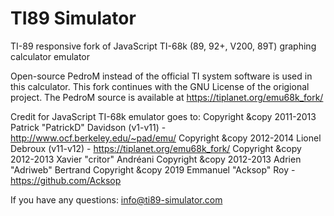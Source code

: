 TI89 Simulator
==============

TI-89 responsive fork of JavaScript TI-68k (89, 92+, V200, 89T) graphing calculator emulator


Open-source PedroM instead of the official TI system software is used in this calculator. This fork continues
    with the GNU License of the origional project.
    The PedroM source is available at https://tiplanet.org/emu68k_fork/


Credit for JavaScript TI-68k emulator goes to:
    Copyright &copy 2011-2013 Patrick "PatrickD" Davidson (v1-v11) - http://www.ocf.berkeley.edu/~pad/emu/
    Copyright &copy 2012-2014 Lionel Debroux (v11-v12) - https://tiplanet.org/emu68k_fork/
    Copyright &copy 2012-2013 Xavier "critor" Andréani
    Copyright &copy 2012-2013 Adrien "Adriweb" Bertrand
    Copyright &copy 2019 Emmanuel "Acksop" Roy - https://github.com/Acksop


If you have any questions: info@ti89-simulator.com
